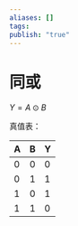 ```yaml
---
aliases: []
tags: 
publish: "true"
---
```


# 同或

$Y=A \odot B$

真值表：

| A   | B   | Y   |
| --- | --- | --- |
| 0   | 0   | 0   |
| 0   | 1   | 1   |
| 1   | 0   | 1   |
| 1   | 1   | 0   |
